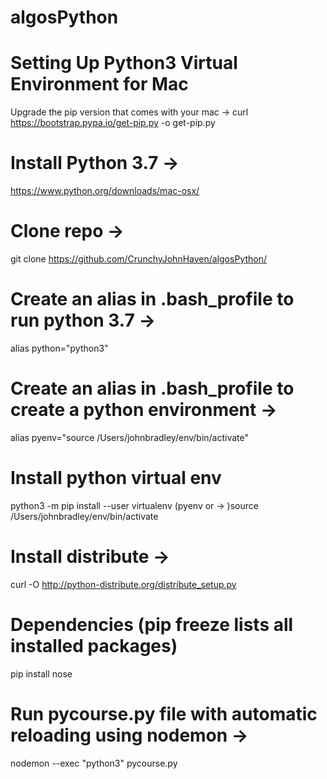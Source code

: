 # algosPython

# Setting Up Python3 Virtual Environment for Mac

Upgrade the pip version that comes with your mac -> 
  curl https://bootstrap.pypa.io/get-pip.py -o get-pip.py
  
# Install Python 3.7 -> 
  https://www.python.org/downloads/mac-osx/
  
# Clone repo -> 
  git clone https://github.com/CrunchyJohnHaven/algosPython/
  
# Create an alias in .bash_profile to run python 3.7 -> 
  alias python="python3"
 
# Create an alias in .bash_profile to create a python environment -> 
  alias pyenv="source /Users/johnbradley/env/bin/activate"

# Install python virtual env
python3 -m pip install --user virtualenv
(pyenv or -> )source /Users/johnbradley/env/bin/activate

# Install distribute -> 
curl -O http://python-distribute.org/distribute_setup.py

# Dependencies (pip freeze lists all installed packages)
  pip install nose
  
# Run pycourse.py file with automatic reloading using nodemon -> 
  nodemon --exec "python3" pycourse.py
  
